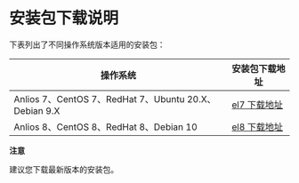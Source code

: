 安装包下载说明 
============================



下表列出了不同操作系统版本适用的安装包：


|                       操作系统                        |                                            安装包下载地址                                             |
|---------------------------------------------------|------------------------------------------------------------------------------------------------|
| Anlios 7、CentOS 7、RedHat 7、Ubuntu 20.X、Debian 9.X | [el7 下载地址](https://mirrors.aliyun.com/oceanbase/community/stable/el/7/x86_64/) |
| Anlios 8、CentOS 8、RedHat 8、Debian 10              | [el8 下载地址](https://mirrors.aliyun.com/oceanbase/community/stable/el/8/x86_64/) |


**注意**



建议您下载最新版本的安装包。
